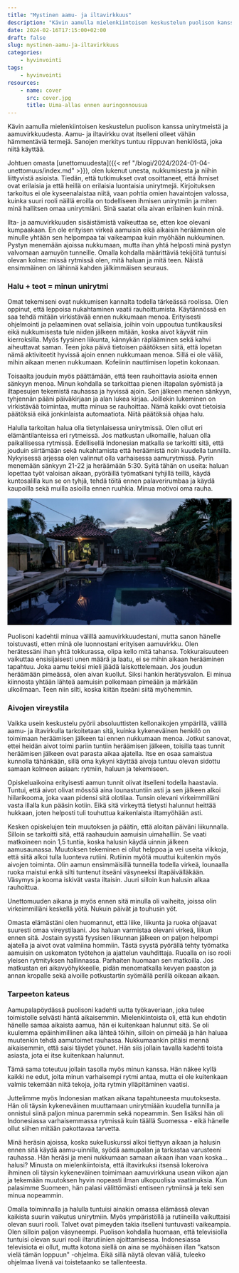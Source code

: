 ```yaml
---
title: "Mystinen aamu- ja iltavirkkuus"
description: "Kävin aamulla mielenkiintoisen keskustelun puolison kanssa unirytmeistä ja aamuvirkkuudesta. Aamu- ja iltavirkku ovat itselleni olleet vähän hämmentäviä termejä. Sanojen merkitys tuntuu riippuvan henkilöstä, joka niitä käyttää."
date: 2024-02-16T17:15:00+02:00
draft: false
slug: mystinen-aamu-ja-iltavirkkuus
categories:
    - hyvinvointi
tags:
    - hyvinvointi
resources:
    - name: cover
      src: cover.jpg
      title: Uima-allas ennen auringonnousua
---
```


Kävin aamulla mielenkiintoisen keskustelun puolison kanssa unirytmeistä ja aamuvirkkuudesta. Aamu- ja iltavirkku ovat itselleni olleet vähän hämmentäviä termejä. Sanojen merkitys tuntuu riippuvan henkilöstä, joka niitä käyttää.

<!--more-->

Johtuen omasta [unettomuudesta]({{< ref "/blogi/2024/2024-01-04-unettomuus/index.md" >}}), olen lukenut unesta, nukkumisesta ja niihin liittyvistä asioista. Tiedän, että tutkimukset ovat osoittaneet, että ihmiset ovat erilaisia ja että heillä on erilaisia luontaisia unirytmejä. Kirjoituksen tarkoitus ei ole kyseenalaistaa niitä, vaan pohtia omien havaintojen valossa, kuinka suuri rooli näillä eroilla on todelliseen ihmisen unirytmiin ja miten minä hallitsen omaa unirytmiäni. Sinä saatat olla aivan erilainen kuin minä.

Ilta- ja aamuvirkkuuden sisäistämistä vaikeuttaa se, etten koe olevani kumpaakaan. En ole erityisen virkeä aamuisin eikä aikaisin herääminen ole minulle yhtään sen helpompaa tai vaikeampaa kuin myöhään nukkuminen. Pystyn menemään ajoissa nukkumaan, mutta ihan yhtä helposti minä pystyn valvomaan aamuyön tunneille. Omalla kohdalla määrittäviä tekijöitä tuntuisi olevan kolme: missä rytmissä olen, mitä haluan ja mitä teen. Näistä ensimmäinen on lähinnä kahden jälkimmäisen seuraus.

### Halu + teot = minun unirytmi

Omat tekemiseni ovat nukkumisen kannalta todella tärkeässä roolissa. Olen oppinut, että leppoisa nukahtaminen vaatii rauhoittumista. Käytännössä en saa tehdä mitään virkistävää ennen nukkumaan menoa. Erityisesti ohjelmointi ja pelaaminen ovat sellaisia, joihin voin uppoutua tuntikausiksi eikä nukkumisesta tule niiden jälkeen mitään, koska aivot käyvät niin kierroksilla. Myös fyysinen liikunta, kännykän räplääminen sekä kahvi aiheuttavat saman. Teen joka päivä tietoisen päätöksen siitä, että lopetan nämä aktiviteetit hyvissä ajoin ennen nukkumaan menoa. Sillä ei ole väliä, mihin aikaan menen nukkumaan. Kofeiinin nauttimisen lopetin kokonaan.

Toisaalta jouduin myös päättämään, että teen rauhoittavia asioita ennen sänkyyn menoa. Minun kohdalla se tarkoittaa pienen iltapalan syömistä ja iltapesujen tekemistä rauhassa ja hyvissä ajoin. Sen jälkeen menen sänkyyn, tyhjennän pääni päiväkirjaan ja alan lukea kirjaa. Joillekin lukeminen on virkistävää toimintaa, mutta minua se rauhoittaa. Nämä kaikki ovat tietoisia päätöksiä eikä jonkinlaista automaatiota. Niitä päätöksiä ohjaa halu.

Halulla tarkoitan halua olla tietynlaisessa unirytmissä. Olen ollut eri elämäntilanteissa eri rytmeissä. Jos matkustan ulkomaille, haluan olla paikallisessa rytmissä. Edellisellä Indonesian matkalla se tarkoitti sitä, että jouduin siirtämään sekä nukahtamista että heräämistä noin kuudella tunnilla. Nykyisessä arjessa olen valinnut olla varhaisessa aamurytmissä. Pyrin menemään sänkyyn 21-22 ja heräämään 5:30. Syitä tähän on useita: haluan lopettaa työt valoisan aikaan, pyöräillä työmatkani tyhjillä teillä, käydä kuntosalilla kun se on tyhjä, tehdä töitä ennen palaverirumbaa ja käydä kaupoilla sekä muilla asioilla ennen ruuhkia. Minua motivoi oma rauha.

![Uima-allas ennen auringonnousua](cover.jpg "Lomalla kävin altaassa joka aamu ennen auringonnousua. Jos en ollut hereillä vielä sängystä noustessa, olin sitä yleensä hypätessäni altaaseen.")

Puolisoni kadehtii minua välillä aamuvirkkuudestani, mutta sanon hänelle toistuvasti, etten minä ole luonnostani erityisen aamuvirkku. Olen herätessäni ihan yhtä tokkurassa, olipa kello mitä tahansa. Tokkuraisuuteen vaikuttaa ensisijaisesti unen määrä ja laatu, ei se mihin aikaan herääminen tapahtuu. Joka aamu tekisi mieli jäädä laiskottelemaan. Jos joudun heräämään pimeässä, olen aivan kuollut. Siksi hankin herätysvalon. Ei minua kiinnosta yhtään lähteä aamuisin polkemaan pimeään ja märkään ulkoilmaan. Teen niin silti, koska kiitän itseäni siitä myöhemmin.

### Aivojen vireystila

Vaikka usein keskustelu pyörii absoluuttisten kellonaikojen ympärillä, välillä aamu- ja iltavirkulla tarkoitetaan sitä, kuinka kykeneväinen henkilö on toimimaan heräämisen jälkeen tai ennen nukkumaan menoa. Jotkut sanovat, ettei heidän aivot toimi pariin tuntiin heräämisen jälkeen, toisilla taas tunnit heräämisen jälkeen ovat parasta aikaa ajatella. Itse en osaa samaistua kunnolla tähänkään, sillä oma kykyni käyttää aivoja tuntuu olevan sidottu samaan kolmeen asiaan: rytmiin, haluun ja tekemiseen.

Opiskeluaikoina erityisesti aamun tunnit olivat itselleni todella haastavia. Tuntui, että aivot olivat mössöä aina lounastuntiin asti ja sen jälkeen alkoi hiilarikooma, joka vaan pidensi sitä olotilaa. Tunsin olevani virkeimmilläni vasta illalla kun pääsin kotiin. Eikä sitä virkeyttä tietysti halunnut heittää hukkaan, joten helposti tuli touhuttua kaikenlaista iltamyöhään asti.

Kesken opiskelujen tein muutoksen ja päätin, että aloitan päiväni liikunnalla. Silloin se tarkoitti sitä, että raahauduin aamuisin uimahalliin. Se vaati matkoineen noin 1,5 tuntia, koska halusin käydä uinnin jälkeen aamusaunassa. Muutoksen tekeminen ei ollut helppoa ja vei useita viikkoja, että siitä alkoi tulla luonteva rutiini. Rutiinin myötä muuttui kuitenkin myös aivojen toiminta. Olin aamun ensimmäisillä tunneilla todella virkeä, lounaalla ruoka maistui enkä silti tuntenut itseäni väsyneeksi iltapäivälläkään. Väsymys ja kooma iskivät vasta iltaisin. Juuri silloin kun halusin alkaa rauhoittua.

Unettomuuden aikana ja myös ennen sitä minulla oli vaiheita, joissa olin virkeimmilläni keskellä yötä. Nukuin päivät ja touhusin yöt.

Omasta elämästäni olen huomannut, että liike, liikunta ja ruoka ohjaavat suuresti omaa vireystilaani. Jos haluan varmistaa olevani virkeä, liikun ennen sitä. Jostain syystä fyysisen liikunnan jälkeen on paljon helpompi ajatella ja aivot ovat valmiina hommiin. Tästä syystä pyörällä tehty työmatka aamuisin on uskomaton työtehon ja ajattelun vauhdittaja. Ruoalla on iso rooli yleisen rytmityksen hallinnassa. Parhaiten huomaan sen matkoilla. Jos matkustan eri aikavyöhykkeelle, pidän menomatkalla kevyen paaston ja annan kropalle sekä aivoille potkustartin syömällä perillä oikeaan aikaan. 

### Tarpeeton kateus

Aamupalapöydässä puolisoni kadehti uutta työkaveriaan, joka tulee toimistolle selvästi häntä aikaisemmin. Mielenkiintoista oli, että kun ehdotin hänelle samaa aikaista aamua, hän ei kuitenkaan halunnut sitä. Se oli kuulemma epäinhimillinen aika lähteä töihin, silloin on pimeää ja hän haluaa muutenkin tehdä aamutoimet rauhassa. Nukkumaankin pitäisi mennä aikaisemmin, että saisi täydet yöunet. Hän siis jollain tavalla kadehti toista asiasta, jota ei itse kuitenkaan halunnut.

Tämä sama toteutuu jollain tasolla myös minun kanssa. Hän näkee kyllä kaikki ne edut, joita minun varhaisempi rytmi antaa, mutta ei ole kuitenkaan valmis tekemään niitä tekoja, joita rytmin ylläpitäminen vaatisi.

Juttelimme myös Indonesian matkan aikana tapahtuneesta muutoksesta. Hän oli täysin kykeneväinen muuttamaan unirytmiään kuudella tunnilla ja onnistui siinä paljon minua paremmin sekä nopeammin. Sen lisäksi hän oli Indonesiassa varhaisemmassa rytmissä kuin täällä Suomessa - eikä hänelle ollut siihen mitään pakottavaa tarvetta.

Minä heräsin ajoissa, koska sukelluskurssi alkoi tiettyyn aikaan ja halusin ennen sitä käydä aamu-uinnilla, syödä aamupalan ja tarkastaa varusteeni rauhassa. Hän heräsi ja meni nukkumaan samaan aikaan ihan vaan koska... halusi? Minusta on mielenkiintoista, että iltavirkuksi itsensä lokeroiva ihminen oli täysin kykeneväinen toimimaan aamuvirkkuna usean viikon ajan ja tekemään muutoksen hyvin nopeasti ilman ulkopuolisia vaatimuksia. Kun palasimme Suomeen, hän palasi välittömästi entiseen rytmiinsä ja teki sen minua nopeammin.

Omalla toiminnalla ja halulla tuntuisi ainakin omassa elämässä olevan kaikista suurin vaikutus unirytmiin. Myös ympäristöllä ja rutiineilla vaikuttaisi olevan suuri rooli. Talvet ovat pimeyden takia itselleni tuntuvasti vaikeampia. Olen silloin paljon väsyneempi. Puolison kohdalla huomaan, että televisiolla tuntuisi olevan suuri rooli iltarutiinien ajoittamisessa. Indonesiassa televisiota ei ollut, mutta kotona siellä on aina se myöhäisen illan "katson vielä tämän loppuun" -ohjelma. Eikä sillä näytä olevan väliä, tuleeko ohjelmaa livenä vai toistetaanko se tallenteesta.
